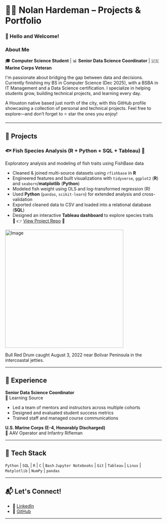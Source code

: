 # 👨‍💻 Nolan Hardeman – Projects & Portfolio
### 👋 Hello and Welcome!

### About Me

🎓 **Computer Science Student** | 📊 **Senior Data Science Coordinator** | 🇺🇸 **Marine Corps Veteran**

I'm passionate about bridging the gap between data and decisions. Currently finishing my BS in Computer Science (Dec 2025), with a BSBA in IT Management and a Data Science certification. I specialize in helping students grow, building technical projects, and learning every day.

A Houston native based just north of the city, with this GitHub profile showcasing a collection of personal and technical projects. Feel free to explore—and don’t forget to ⭐ star the ones you enjoy!

---

## 💼 Projects

### 🐟 Fish Species Analysis (R + Python + SQL + Tableau) 🐡
Exploratory analysis and modeling of fish traits using FishBase data  
- Cleaned & joined multi-source datasets using `rfishbase` in **R**  
- Engineered features and built visualizations with `tidyverse`, `ggplot2` (**R**) and `seaborn`/**matplotlib** (**Python**)  
- Modeled fish weight using OLS and log-transformed regression (R)  
- Used **Python** (`pandas`, `scikit-learn`) for extended analysis and cross-validation  
- Exported cleaned data to CSV and loaded into a relational database (**SQL**)  
- Designed an interactive **Tableau dashboard** to explore species traits  
👀 👉 [View Project Repo](https://github.com/nhardemandata/fish-species-project) 🐠

<img width="380" alt="Image" src="https://github.com/user-attachments/assets/56ecb549-83f4-4e6e-84ad-a58fc89922fd" />

Bull Red Drum caught August 3, 2022 near Bolivar Peninsula in the intercoastal jetties.

---

## 💼 Experience

**Senior Data Science Coordinator**  
📍 Learning Source 
- Led a team of mentors and instructors across multiple cohorts  
- Designed and evaluated student success metrics  
- Trained staff and managed course communications

**U.S. Marine Corps (E-4, Honorably Discharged)**  
📍 AAV Operator and Infantry Rifleman  

---

## 🧰 Tech Stack

`Python` | `SQL` | `R` | `C` | `Bash` 
`Jupyter Notebooks` | `Git` | `Tableau` | `Linux` 
| `Matplotlib` | `NumPy` | `pandas`

---

## 📬 Let's Connect!

- 💼 [LinkedIn](https://www.linkedin.com/in/datascientistnolan/)
- 🐙 [GitHub](https://www.github.com/nhardemandata)

---
